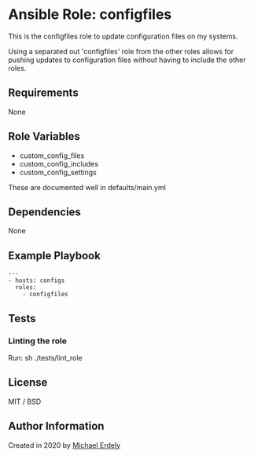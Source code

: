 # Ansible Role: configfiles

This is the configfiles role to update configuration files on my systems.

Using a separated out 'configfiles' role from the other roles allows for pushing updates to configuration files without having to include the other roles.

## Requirements

None

## Role Variables

* custom_config_files
* custom_config_includes
* custom_config_settings

These are documented well in defaults/main.yml

## Dependencies

None

## Example Playbook

    ---
    - hosts: configs
      roles:
        - configfiles

## Tests

### Linting the role

Run: sh ./tests/lint_role

## License

MIT / BSD

## Author Information

Created in 2020 by [Michael Erdely](mike@erdelynet.com)
